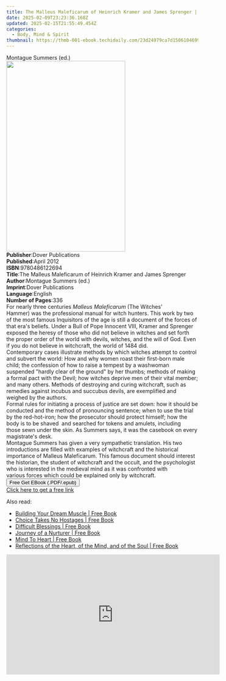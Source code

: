 ```yaml
---
title: The Malleus Maleficarum of Heinrich Kramer and James Sprenger | Free Book
date: 2025-02-09T23:23:36.168Z
updated: 2025-02-15T21:55:49.454Z
categories:
  - Body, Mind & Spirit
thumbnail: https://thmb-001-ebook.techidaily.com/23d24979ca7d1506104699b0f8f1f12b6b47c19746a7da8a8930a812472867ca.jpg
---
```

<main id="book-container">
  <div class="flex flex-col">
    <div class="book-brief flex-1 py-6 px-4 sm:p-6 md:py-10 md:px-8">
      <!-- brief-->
      <div class="book-brief-main">Montague Summers (ed.)</div>
    </div>
    <div
      class="book-meta-info flex-1 grid gap-4 col-start-1 col-end-3 row-start-1 sm:mb-6 sm:grid-cols-4 lg:gap-6 lg:col-start-2 lg:row-end-6 lg:row-span-6 lg:mb-0"
    >
      <div
        class="book-meta-info-left place-content-center mt-4 p-4 text-sm leading-6 col-start-2 col-span-2 dark:text-slate-400"
      >
        <img
          class="w-full h-500 object-cover rounded-lg sm:h-255 sm:col-span-2 lg:col-span-full"
          src="https://img-001-ebook.techidaily.com/50128b2094d782e60fa630ac8a7656c52cad68aeb9ac940eae8c8b8cf6ea977a.jpg"
          alt=""
          width="312"
          height="500"
        />
      </div>
      <div
        class="book-meta-info-right mt-2 col-start-1 row-start-2 col-span-3 self-center"
      >
        <!-- meta data  -->
        <div class="flex flex-col px-4 md:px-8">
          <div class="flex-1">
            <strong>Publisher</strong>:<span class="px-2"
              >Dover Publications</span
            >
          </div>
          <div class="flex-1">
            <strong>Published</strong>:<span class="px-2">April 2012</span>
          </div>
          <div class="flex-1">
            <strong>ISBN</strong>:<span class="px-2">9780486122694</span>
          </div>
          <div class="flex-1">
            <strong>Title</strong>:<span class="px-2"
              >The Malleus Maleficarum of Heinrich Kramer and James
              Sprenger</span
            >
          </div>
          <div class="flex-1">
            <strong>Author</strong>:<span class="px-2"
              >Montague Summers (ed.)</span
            >
          </div>
          <div class="flex-1">
            <strong>Imprint</strong>:<span class="px-2"
              >Dover Publications</span
            >
          </div>
          <div class="flex-1">
            <strong>Language</strong>:<span class="px-2">English</span>
          </div>
          <div class="flex-1">
            <strong>Number of Pages</strong>:<span class="px-2">336</span>
          </div>
        </div>
      </div>
    </div>
    <div class="book-description flex-1 py-6 px-4 sm:p-6 md:py-10 md:px-8">
      <div class="book-description-main">
        <div accordion-content="" id="description">
          For nearly three centuries <i>Malleus Maleficarum </i>(The Witches'
          Hammer)&nbsp;was the professional manual for witch hunters. This work
          by two of the most famous Inquisitors of the age&nbsp;is still
          a&nbsp;document of the forces of that era's beliefs. Under a Bull of
          Pope Innocent VIII, Kramer and Sprenger exposed the heresy of those
          who did not believe in witches and set forth the proper order of the
          world with devils, witches, and the will of God. Even if you do not
          believe in witchcraft, the world of 1484 did.<br />Contemporary cases
          illustrate methods by which witches attempt to control and subvert the
          world:&nbsp;How and why women roast their first-born male child; the
          confession of how to raise a tempest by a washwoman suspended "hardly
          clear of the ground" by her thumbs; methods of making a formal pact
          with the Devil; how witches deprive men of their vital member; and
          many others. Methods of destroying and curing witchcraft, such as
          remedies against incubus and succubus devils, are exemplified and
          weighed by the authors.<br />Formal rules for initiating a process of
          justice are set down: how it should be conducted and the method of
          pronouncing sentence; when to use the trial by the red-hot-iron; how
          the prosecutor should protect himself; how&nbsp;the body is to be
          shaved&nbsp; and searched for tokens&nbsp;and amulets, including
          those&nbsp;sewn under the skin. As Summers says, it was the casebook
          on every magistrate's desk.<br />Montague Summers has given a very
          sympathetic translation. His two introductions are filled with
          examples of witchcraft and the historical importance of&nbsp;Malleus
          Maleficarum. This famous document should interest the historian, the
          student of witchcraft and the occult, and the psychologist who is
          interested in the medieval mind as it was confronted with
          various&nbsp;forces which could be explained only by witchcraft.<br />
        </div>
        <div class="accordion-fader"></div>
      </div>
    </div>
    <div class="book-excerpts flex-1 py-6 px-4 sm:p-6 md:py-10 md:px-8"></div>
    <div
      class="book-about-author flex-1 py-6 px-4 sm:p-6 md:py-10 md:px-8"
    ></div>
    <div class="book-free-get flex-1 py-6 px-4 sm:p-6 md:py-10 md:px-8">
      <button
        id="btn-free-get"
        class="bg-blue-500 hover:bg-blue-700 text-white font-bold py-2 px-4 rounded"
      >
        Free Get EBook (.PDF/.epub)
      </button>
      <div id="countdown-display" class="px-2 text-lg mt-2"></div>
      <a
        id="free-link"
        class="hidden bg-blue-500 hover:bg-blue-700 text-white font-bold py-2 px-4 rounded"
        href="https://www.ebooks.com/en-us/book/96418246/the-malleus-maleficarum-of-heinrich-kramer-and-james-sprenger/montague-summers/"
        target="_blank"
        >Click here to get a free link</a
      >
    </div>
    <script>
      let countdownTime = 0;
      let countdownInterval = null;
      document
        .getElementById('btn-free-get')
        .addEventListener('click', startCountdown);
      function startCountdown() {
        countdownTime = new Date().getTime() + 60000 * 3;
        countdownInterval = setInterval(updateCountdown, 1000);
        document.getElementById('btn-free-get').disabled = true;
        document
          .getElementById('btn-free-get')
          .classList.add('bg-gray-500', 'cursor-not-allowed');
      }
      function updateCountdown() {
        let currentTime = new Date().getTime();
        let timeLeft = countdownTime - currentTime;
        let secondsLeft = Math.floor(timeLeft / 1000);
        document.getElementById('countdown-display').innerHTML =
          `Remaining time: ${secondsLeft} seconds.`;
        if (secondsLeft <= 0) {
          clearInterval(countdownInterval);
          document.getElementById('btn-free-get').classList.add('hidden');
          document.getElementById('free-link').classList.remove('hidden');
          document.getElementById('countdown-display').innerHTML = '';
        }
      }
    </script>
  </div>
</main>

<ins class="adsbygoogle"
      style="display:block"
      data-ad-client="ca-pub-7571918770474297"
      data-ad-slot="8358498916"
      data-ad-format="auto"
      data-full-width-responsive="true"></ins>
    

<span class="atpl-alsoreadstyle">Also read:</span>
<div><ul>
<li><a href="https://novels-ebooks.techidaily.com/210297156-9781641910644-building-your-dream-muscle/"><u>Building Your Dream Muscle | Free Book</u></a></li>
<li><a href="https://novels-ebooks.techidaily.com/210297113-9781643497778-choice-takes-no-hostages/"><u>Choice Takes No Hostages | Free Book</u></a></li>
<li><a href="https://novels-ebooks.techidaily.com/210297218-9781643496351-difficult-blessings/"><u>Difficult Blessings | Free Book</u></a></li>
<li><a href="https://novels-ebooks.techidaily.com/210297081-9781643493893-journey-of-a-nurturer/"><u>Journey of a Nurturer | Free Book</u></a></li>
<li><a href="https://novels-ebooks.techidaily.com/210297167-9781644167779-mind-to-heart/"><u>Mind To Heart | Free Book</u></a></li>
<li><a href="https://novels-ebooks.techidaily.com/210297105-9781641913881-reflections-of-the-heart-of-the-mind-and-of-the-soul/"><u>Reflections of the Heart, of the Mind, and of the Soul | Free Book</u></a></li>
</ul></div>

<!-- affiliate ads begin -->
<iframe width="560" height="315" src="https://www.youtube.com/embed/Un9G2_OdSRI?si=vAcGbco8DuWt4ypP" title="YouTube video player" frameborder="0" allow="accelerometer; autoplay; clipboard-write; encrypted-media; gyroscope; picture-in-picture; web-share" referrerpolicy="strict-origin-when-cross-origin" allowfullscreen></iframe>
<!-- affiliate ads end -->

